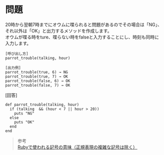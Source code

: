 # 問題  
20時から翌朝7時までにオウムに喋られると問題があるのでその場合は「NG」、<br>それ以外は「OK」と出力するメソッドを作成します。  
オウムが喋る時をture、喋らない時をfalseと入力することにし、時刻も同時に入力します。  
```
[呼び出し方]
parrot_trouble(talking, hour)

[出力例]
parrot_trouble(true, 6) → NG
parrot_trouble(true, 7) → OK
parrot_trouble(false, 6) → OK
parrot_trouble(false, 7) → OK
```

[回答]
```
def parrot_trouble(talking, hour)
  if (talking  && (hour < 7 || hour > 20))
    puts "NG"
  else
    puts "OK"
  end
end
```

> 参考  
[Rubyで使われる記号の意味（正規表現の複雑な記号は除く）](https://docs.ruby-lang.org/ja/latest/doc/symref.html)  
